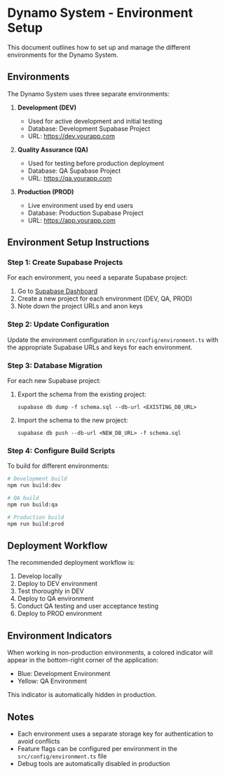 
# Dynamo System - Environment Setup

This document outlines how to set up and manage the different environments for the Dynamo System.

## Environments

The Dynamo System uses three separate environments:

1. **Development (DEV)**
   - Used for active development and initial testing
   - Database: Development Supabase Project
   - URL: https://dev.yourapp.com

2. **Quality Assurance (QA)**
   - Used for testing before production deployment
   - Database: QA Supabase Project
   - URL: https://qa.yourapp.com

3. **Production (PROD)**
   - Live environment used by end users
   - Database: Production Supabase Project
   - URL: https://app.yourapp.com

## Environment Setup Instructions

### Step 1: Create Supabase Projects

For each environment, you need a separate Supabase project:

1. Go to [Supabase Dashboard](https://app.supabase.io/)
2. Create a new project for each environment (DEV, QA, PROD)
3. Note down the project URLs and anon keys

### Step 2: Update Configuration

Update the environment configuration in `src/config/environment.ts` with the appropriate Supabase URLs and keys for each environment.

### Step 3: Database Migration

For each new Supabase project:

1. Export the schema from the existing project:
   ```
   supabase db dump -f schema.sql --db-url <EXISTING_DB_URL>
   ```

2. Import the schema to the new project:
   ```
   supabase db push --db-url <NEW_DB_URL> -f schema.sql
   ```

### Step 4: Configure Build Scripts

To build for different environments:

```bash
# Development build
npm run build:dev

# QA build
npm run build:qa

# Production build
npm run build:prod
```

## Deployment Workflow

The recommended deployment workflow is:

1. Develop locally
2. Deploy to DEV environment
3. Test thoroughly in DEV
4. Deploy to QA environment
5. Conduct QA testing and user acceptance testing
6. Deploy to PROD environment

## Environment Indicators

When working in non-production environments, a colored indicator will appear in the bottom-right corner of the application:

- Blue: Development Environment
- Yellow: QA Environment

This indicator is automatically hidden in production.

## Notes

- Each environment uses a separate storage key for authentication to avoid conflicts
- Feature flags can be configured per environment in the `src/config/environment.ts` file
- Debug tools are automatically disabled in production

